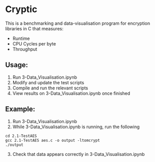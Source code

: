 # Cryptic

This is a benchmarking and data-visualisation program for encryption libraries in C that measures:
- Runtime
- CPU Cycles per byte
- Throughput

## Usage:
1. Run 3-Data_Visualisation.ipynb
2. Modify and update the test scripts
3. Compile and run the relevant scripts
4. View results on 3-Data_Visualisation.ipynb once finished

## Example:
1. Run 3-Data_Visualisation.ipynb
2. While 3-Data_Visualisation.ipynb is running, run the following
```
cd 2.1-TestAES
gcc 2.1-TestAES aes.c -o output -ltomcrypt
./output
```
3. Check that data appears correctly in 3-Data_Visualisation.ipynb
